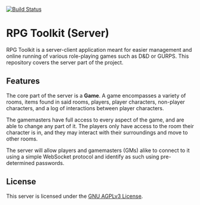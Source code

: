 [![Build Status](https://travis-ci.org/argoneuscze/RPG-Toolkit-Server.svg?branch=master)](https://travis-ci.org/argoneuscze/RPG-Toolkit-Server)

# RPG Toolkit (Server)

RPG Toolkit is a server-client application meant for easier management and online
running of various role-playing games such as D&D or GURPS. This repository
covers the server part of the project.

## Features

The core part of the server is a **Game**. A game encompasses a variety of rooms,
items found in said rooms, players, player characters, non-player characters, and a log
of interactions between player characters.

The gamemasters have full access to every aspect of the game, and are able to change
any part of it. The players only have access to the room their character is in,
and they may interact with their surroundings and move to other rooms.

The server will allow players and gamemasters (GMs) alike to connect to it using
a simple WebSocket protocol and identify as such using pre-determined passwords.

## License

This server is licensed under the [GNU AGPLv3 License](COPYING.md).
